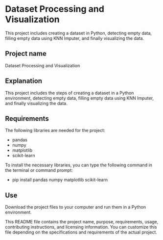 # Dataset Processing and Visualization

This project includes creating a dataset in Python, detecting empty data, filling empty data using KNN Imputer, and finally visualizing the data.

## Project name

Dataset Processing and Visualization

## Explanation

This project includes the steps of creating a dataset in a Python environment, detecting empty data, filling empty data using KNN Imputer, and finally visualizing the data.

## Requirements

The following libraries are needed for the project:

- pandas
- numpy
- matplotlib
- scikit-learn

To install the necessary libraries, you can type the following command in the terminal or command prompt:

- pip install pandas numpy matplotlib scikit-learn

## Use

Download the project files to your computer and run them in a Python environment.


This README file contains the project name, purpose, requirements, usage, contributing instructions, and licensing information. You can customize this file depending on the specifications and requirements of the actual project.
